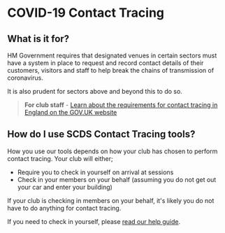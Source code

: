 # COVID-19 Contact Tracing

## What is it for?

HM Government requires that designated venues in certain sectors must have a system in place to request and record contact details of their customers, visitors and staff to help break the chains of transmission of coronavirus.

It is also prudent for sectors above and beyond this to do so.

> **For club staff** - [Learn about the requirements for contact tracing in England on the GOV.UK website](https://www.gov.uk/guidance/maintaining-records-of-staff-customers-and-visitors-to-support-nhs-test-and-trace)

## How do I use SCDS Contact Tracing tools?

How you use our tools depends on how your club has chosen to perform contact tracing. Your club will either;

* Require you to check in yourself on arrival at sessions
* Check in your members on your behalf (assuming you do not get out your car and enter your building)

If your club is checking in members on your behalf, it's likely you do not have to do anything for contact tracing.

If you need to check in yourself, please [read our help guide](./check-in.md).